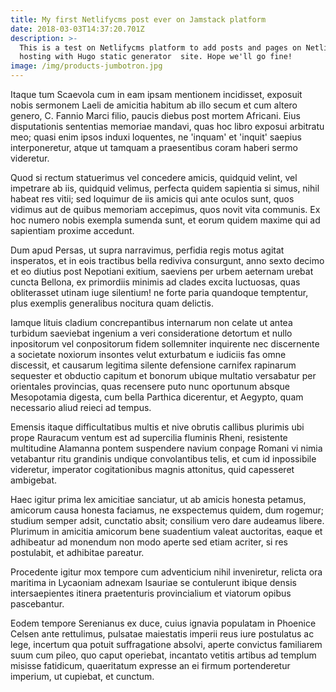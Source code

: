 ```yaml
---
title: My first Netlifycms post ever on Jamstack platform
date: 2018-03-03T14:37:20.701Z
description: >-
  This is a test on Netlifycms platform to add posts and pages on Netlify
  hosting with Hugo static generator  site. Hope we'll go fine!
image: /img/products-jumbotron.jpg
---
```

Itaque tum Scaevola cum in eam ipsam mentionem incidisset, exposuit nobis sermonem Laeli de amicitia habitum ab illo secum et cum altero genero, C. Fannio Marci filio, paucis diebus post mortem Africani. Eius disputationis sententias memoriae mandavi, quas hoc libro exposui arbitratu meo; quasi enim ipsos induxi loquentes, ne 'inquam' et 'inquit' saepius interponeretur, atque ut tamquam a praesentibus coram haberi sermo videretur.



Quod si rectum statuerimus vel concedere amicis, quidquid velint, vel impetrare ab iis, quidquid velimus, perfecta quidem sapientia si simus, nihil habeat res vitii; sed loquimur de iis amicis qui ante oculos sunt, quos vidimus aut de quibus memoriam accepimus, quos novit vita communis. Ex hoc numero nobis exempla sumenda sunt, et eorum quidem maxime qui ad sapientiam proxime accedunt.



Dum apud Persas, ut supra narravimus, perfidia regis motus agitat insperatos, et in eois tractibus bella rediviva consurgunt, anno sexto decimo et eo diutius post Nepotiani exitium, saeviens per urbem aeternam urebat cuncta Bellona, ex primordiis minimis ad clades excita luctuosas, quas obliterasset utinam iuge silentium! ne forte paria quandoque temptentur, plus exemplis generalibus nocitura quam delictis.



Iamque lituis cladium concrepantibus internarum non celate ut antea turbidum saeviebat ingenium a veri consideratione detortum et nullo inpositorum vel conpositorum fidem sollemniter inquirente nec discernente a societate noxiorum insontes velut exturbatum e iudiciis fas omne discessit, et causarum legitima silente defensione carnifex rapinarum sequester et obductio capitum et bonorum ubique multatio versabatur per orientales provincias, quas recensere puto nunc oportunum absque Mesopotamia digesta, cum bella Parthica dicerentur, et Aegypto, quam necessario aliud reieci ad tempus.



Emensis itaque difficultatibus multis et nive obrutis callibus plurimis ubi prope Rauracum ventum est ad supercilia fluminis Rheni, resistente multitudine Alamanna pontem suspendere navium conpage Romani vi nimia vetabantur ritu grandinis undique convolantibus telis, et cum id inpossibile videretur, imperator cogitationibus magnis attonitus, quid capesseret ambigebat.



Haec igitur prima lex amicitiae sanciatur, ut ab amicis honesta petamus, amicorum causa honesta faciamus, ne exspectemus quidem, dum rogemur; studium semper adsit, cunctatio absit; consilium vero dare audeamus libere. Plurimum in amicitia amicorum bene suadentium valeat auctoritas, eaque et adhibeatur ad monendum non modo aperte sed etiam acriter, si res postulabit, et adhibitae pareatur.



Procedente igitur mox tempore cum adventicium nihil inveniretur, relicta ora maritima in Lycaoniam adnexam Isauriae se contulerunt ibique densis intersaepientes itinera praetenturis provincialium et viatorum opibus pascebantur.



Eodem tempore Serenianus ex duce, cuius ignavia populatam in Phoenice Celsen ante rettulimus, pulsatae maiestatis imperii reus iure postulatus ac lege, incertum qua potuit suffragatione absolvi, aperte convictus familiarem suum cum pileo, quo caput operiebat, incantato vetitis artibus ad templum misisse fatidicum, quaeritatum expresse an ei firmum portenderetur imperium, ut cupiebat, et cunctum.
